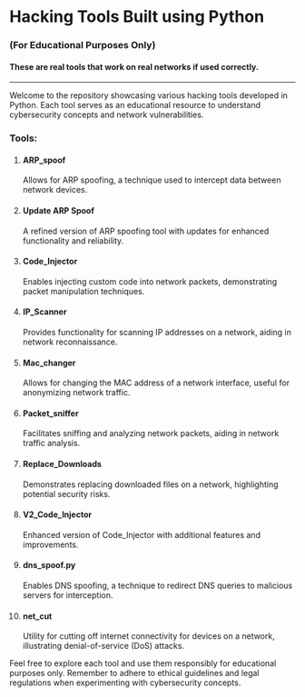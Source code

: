 <!DOCTYPE html>
<html lang="en">
<head>
<meta charset="UTF-8">
<meta name="viewport" content="width=device-width, initial-scale=1.0">
</head>
<body>
<h1>Hacking Tools Built using Python</h1>
<h3>(For Educational Purposes Only)</h3>
<h4>These are real tools that work on real networks if used correctly.</h4>

<hr>

<p>Welcome to the repository showcasing various hacking tools developed in Python. Each tool serves as an educational resource to understand cybersecurity concepts and network vulnerabilities.</p>

<h3>Tools:</h3>

<ol>
<li>
  <h4>ARP_spoof</h4>
  <p>Allows for ARP spoofing, a technique used to intercept data between network devices.</p>
</li>
<li>
  <h4>Update ARP Spoof</h4>
  <p>A refined version of ARP spoofing tool with updates for enhanced functionality and reliability.</p>
</li>
<li>
  <h4>Code_Injector</h4>
  <p>Enables injecting custom code into network packets, demonstrating packet manipulation techniques.</p>
</li>
<li>
  <h4>IP_Scanner</h4>
  <p>Provides functionality for scanning IP addresses on a network, aiding in network reconnaissance.</p>
</li>
<li>
  <h4>Mac_changer</h4>
  <p>Allows for changing the MAC address of a network interface, useful for anonymizing network traffic.</p>
</li>
<li>
  <h4>Packet_sniffer</h4>
  <p>Facilitates sniffing and analyzing network packets, aiding in network traffic analysis.</p>
</li>
<li>
  <h4>Replace_Downloads</h4>
  <p>Demonstrates replacing downloaded files on a network, highlighting potential security risks.</p>
</li>
<li>
  <h4>V2_Code_Injector</h4>
  <p>Enhanced version of Code_Injector with additional features and improvements.</p>
</li>
<li>
  <h4>dns_spoof.py</h4>
  <p>Enables DNS spoofing, a technique to redirect DNS queries to malicious servers for interception.</p>
</li>
<li>
  <h4>net_cut</h4>
  <p>Utility for cutting off internet connectivity for devices on a network, illustrating denial-of-service (DoS) attacks.</p>
</li>
</ol>

<p>Feel free to explore each tool and use them responsibly for educational purposes only. Remember to adhere to ethical guidelines and legal regulations when experimenting with cybersecurity concepts.</p>

</body>
</html>
